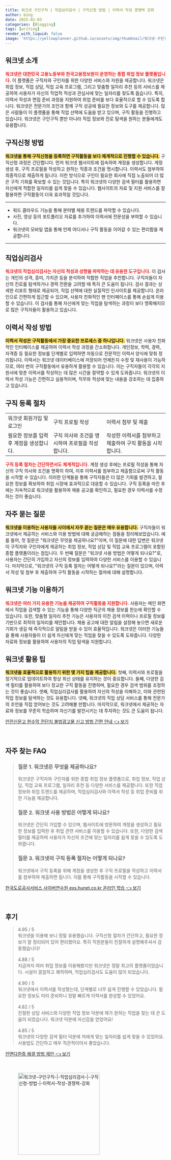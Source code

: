 ```yaml
---
title: 워크넷 구인구직 | 직업심리검사 | 구직신청 방법 | 이력서 작성 경쟁력 강화
author: bing
date: 2025-02-03
categories: [Blogging]
tags: [writing]
render_with_liquid: false
image: 'https://yellowplanner.github.io/assets/img/thumbnail/워크넷-구인구직-|-직업심리검사-|-구직신청-방법-|-이력서-작성-경쟁력-강화.webp'
---
```



<h2 id='워크넷 소개'>워크넷 소개</h2>

<p><b><span style="color: #ee2323;">워크넷은 대한민국 고용노동부와 한국고용정보원이 운영하는 종합 취업 정보 플랫폼입니다.</span></b> 이 플랫폼은 구직자와 구인자를 위한 다양한 서비스와 자원을 제공합니다. 워크넷은 취업 정보, 직업 상담, 직업 교육 프로그램, 그리고 맞춤형 일자리 추천 등의 서비스를 제공하여 사용자가 자신의 직업적 적성과 관심사에 맞는 일자리를 찾도록 돕습니다. 특히, 이력서 작성과 면접 준비 과정을 지원하여 취업 준비를 보다 효율적으로 할 수 있도록 합니다. 워크넷은 전문가의 조언과 함께 구직 성공에 필요한 정보와 도구를 제공합니다. 많은 사람들이 이 플랫폼을 통해 직업 선택에 도움을 받고 있으며, 구직 활동을 진행하고 있습니다. 워크넷은 구인구직 뿐만 아니라 직업 정보와 진로 탐색을 원하는 분들에게도 유용합니다.</p>

<h2 id='구직신청 방법'>구직신청 방법</h2>

<p><b><span style="background-color: #ffe066;">워크넷을 통해 구직신청을 등록하면 구직활동을 보다 체계적으로 진행할 수 있습니다.</span></b> 구직신청 과정은 간단합니다. 먼저 워크넷 웹사이트에 접속하여 계정을 생성합니다. 계정 생성 후, 구직 프로필을 작성하고 원하는 직종과 조건을 명시합니다. 이력서도 첨부하여 최종적으로 제출하게 됩니다. 이런 방식으로 구인이 필요한 회사에 직접 노출되어 더 많은 구직 기회를 확보할 수 있는 것입니다. 특히 워크넷의 다양한 검색 필터를 활용하면 자신에게 적합한 일자리를 쉽게 찾을 수 있습니다. 웹사이트의 자료 및 지원 서비스를 잘 활용하면 구직활동이 더욱 효과적일 것입니다.</p>

<hr />

<ul>
    <li>워드 클라우드 기능을 통해 분야별 채용 트렌드를 파악할 수 있습니다.</li>
    <li>사진, 영상 등의 포트폴리오 자료를 추가하여 이력서에 전문성을 부여할 수 있습니다.</li>
    <li>워크넷의 모바일 앱을 통해 언제 어디서나 구직 활동을 이어갈 수 있는 편리함을 제공합니다.</li>
</ul>

<hr />

<h2 id='직업심리검사'>직업심리검사</h2>

<p><b><span style="color: #ee2323;">워크넷의 직업심리검사는 자신의 적성과 성향을 파악하는 데 유용한 도구입니다.</span></b> 이 검사는 개인의 성격, 흥미, 가치관 등을 분석하여 적합한 직업을 추천합니다. 구직자들이 자신의 진로를 탐색하거나 경력 전환을 고려할 때 특히 큰 도움이 됩니다. 검사 결과는 상세한 리포트 형태로 제공되어, 직업 선택에 대한 실질적인 인사이트를 제공합니다. 온라인으로 간편하게 접근할 수 있으며, 사용자 친화적인 팬 인터페이스를 통해 손쉽게 이용할 수 있습니다. 이 검사를 통해 자신에게 맞는 직업을 탐색하는 과정이 보다 명확해지므로 많은 구직자들이 활용하고 있습니다.</p>

<h2 id='이력서 작성 방법'>이력서 작성 방법</h2>

<p><b><span style="background-color: #ffe066;">이력서 작성은 구직활동에서 가장 중요한 프로세스 중 하나입니다.</span></b> 워크넷은 사용자 친화적인 인터페이스를 제공하여 이력서 작성 과정을 간소화합니다. 개인정보, 학력, 경력, 자격증 등 필요한 정보를 단계별로 입력하면 자동으로 전문적인 이력서 양식에 맞춰 정리됩니다. 이력서는 워크넷 데이터베이스에 저장되어 언제든지 수정 및 재사용이 가능하므로, 여러 번의 구직활동에서 유용하게 활용할 수 있습니다. 이는 구직자들이 각각의 지원서에 맞춘 이력서를 작성하는 데 많은 시간을 절약할 수 있게 도와줍니다. 워크넷의 이력서 작성 기능은 간편하고 실용적이며, 직무와 적성에 맞는 내용을 강조하는 데 집중하고 있습니다.</p>

<h2 id='구직 등록 절차'>구직 등록 절차</h2>

<table>
    <tr>
        <td>워크넷 회원가입 및 로그인</td>
        <td>구직 프로필 작성</td>
        <td>이력서 첨부 및 제출</td>
    </tr>
    <tr>
        <td>필요한 정보를 입력 후 계정을 생성합니다.</td>
        <td>구직 의사와 조건을 명시하여 프로필을 작성합니다.</td>
        <td>작성한 이력서를 첨부하고 제출하여 구직 활동을 시작합니다.</td>
    </tr>
</table>

<p><b><span style="color: #ee2323;">구직 등록 절차는 간단하면서도 체계적입니다.</span></b> 계정 생성 후에는 프로필 작성을 통해 자신의 구직 의사와 조건을 명확히 하여, 이후 이력서를 첨부하고 제출함으로써 구직 활동을 시작할 수 있습니다. 이러한 단계들을 통해 구직자들은 더 많은 기회를 발견하고, 필요한 정보를 확보하여 취업 시장에 효과적으로 대응할 수 있습니다. 구직 등록을 마친 후에는 지속적으로 워크넷을 활용하여 채용 공고를 확인하고, 필요한 경우 이력서를 수정하는 것이 좋습니다.</p>

<h2 id='자주 묻는 질문'>자주 묻는 질문</h2>

<p><b><span style="background-color: #ffe066;">워크넷을 이용하는 사용자들 사이에서 자주 묻는 질문은 매우 유용합니다.</span></b> 구직자들이 워크넷에서 제공하는 서비스와 이용 방법에 대해 궁금해하는 점들을 정리해보았습니다. 예를 들어, 첫 질문은 "워크넷은 무엇을 제공하나요?"이며, 이 질문에 대한 답변은 워크넷이 구직자와 구인자에게 제공하는 취업 정보, 직업 상담 및 직업 교육 프로그램이 포함된 종합 플랫폼이라는 점입니다. 두 번째 질문은 "워크넷 사용 방법은 어떻게 되나요?"로, 사용자는 간단히 가입하고 자신의 정보를 입력하여 다양한 서비스를 이용할 수 있습니다. 마지막으로, "워크넷의 구직 등록 절차는 어떻게 되나요?"라는 질문이 있으며, 이력서 작성 및 첨부 후 제출하여 구직 활동을 시작하는 절차에 대해 설명합니다.</p>

<h2 id='워크넷 기능 이용하기'>워크넷 기능 이용하기</h2>

<p><b><span style="color: #ee2323;">워크넷은 여러 가지 유용한 기능을 제공하여 구직활동을 지원합니다.</span></b> 사용자는 메인 화면에서 직업을 검색할 수 있는 기능을 통해 다양한 직군의 채용 정보를 한눈에 확인할 수 있습니다. 또한, 맞춤형 일자리 추천 기능은 사용자의 이전 검색 이력이나 프로필 정보를 기반으로 최적의 일자리를 제안합니다. 채용 공고에 대한 알림을 설정해 놓으면 새로운 기회가 생길 때 즉각적으로 알림을 받을 수 있어 효율적입니다. 워크넷은 이러한 기능들을 통해 사용자들이 더 쉽게 자신에게 맞는 직업을 찾을 수 있도록 도와줍니다. 다양한 자료와 정보를 활용하여 사용자의 직업 탐색을 지원합니다.</p>

<h2 id='워크넷 활용 팁'>워크넷 활용 팁</h2>

<p><b><span style="background-color: #ffe066;">워크넷을 효율적으로 활용하기 위한 몇 가지 팁을 제공합니다.</span></b> 첫째, 이력서와 프로필을 정기적으로 업데이트하여 항상 최신 상태를 유지하는 것이 중요합니다. 둘째, 다양한 검색 필터를 활용하여 보다 정교한 구직 활동을 진행하며, 필요한 경우 검색 범위를 조정하는 것이 좋습니다. 셋째, 직업심리검사를 활용하여 자신의 적성을 이해하고, 이와 관련된 직업 정보를 탐색하는 것도 유용합니다. 넷째, 워크넷의 직업 상담 서비스를 통해 전문가의 조언을 직접 얻어보는 것도 고려해볼 만합니다. 마지막으로, 워크넷에서 제공하는 자료와 정보를 꾸준히 학습하며 자신기를 발전시키는 데 투자하는 것도 큰 도움이 됩니다.</p>


<p><a class="click-button" title="안전신문고 현수막 전단지 불법광고물 신고 방법 간편 안내" href="https://yellowplanner.github.io/posts/%EC%95%88%EC%A0%84%EC%8B%A0%EB%AC%B8%EA%B3%A0-%ED%98%84%EC%88%98%EB%A7%89-%EC%A0%84%EB%8B%A8%EC%A7%80-%EB%B6%88%EB%B2%95%EA%B4%91%EA%B3%A0%EB%AC%BC-%EC%8B%A0%EA%B3%A0-%EB%B0%A9%EB%B2%95-%EA%B0%84%ED%8E%B8-%EC%95%88%EB%82%B4/" rel="dofollow">안전신문고 현수막 전단지 불법광고물 신고 방법 간편 안내 👈 보기</a></p><br>
<h2 id='자주_찾는_FAQ'>자주 찾는 FAQ</h2>
<div itemscope="" itemtype="https://schema.org/FAQPage"> 
<blockquote> 
<div itemscope="" itemprop="mainEntity" itemtype="https://schema.org/Question"> 
<h3 itemprop="name">질문 1. 워크넷은 무엇을 제공하나요?</h3> 
<div itemscope="" itemprop="acceptedAnswer" itemtype="https://schema.org/Answer"> 
<span itemprop="text"> 
<p>워크넷은 구직자와 구인자를 위한 종합 취업 정보 플랫폼으로, 취업 정보, 직업 상담, 직업 교육 프로그램, 일자리 추천 등 다양한 서비스를 제공합니다. 또한 직업 정보와 취업 트렌드를 제공하며, 직업심리검사와 이력서 작성 등 취업 준비를 위한 기능을 제공합니다.</p> 
</span> 
</div> 
</div> 

<div itemscope="" itemprop="mainEntity" itemtype="https://schema.org/Question"> 
<h3 itemprop="name">질문 2. 워크넷 사용 방법은 어떻게 되나요?</h3> 
<div itemscope="" itemprop="acceptedAnswer" itemtype="https://schema.org/Answer"> 
<span itemprop="text"> 
<p>워크넷은 간단히 가입할 수 있으며, 웹사이트에 방문하여 계정을 생성하고 필요한 정보를 입력한 후 취업 관련 서비스를 이용할 수 있습니다. 또한, 다양한 검색 필터를 제공하여 사용자가 자신의 조건에 맞는 일자리를 쉽게 찾을 수 있도록 도와줍니다.</p> 
</span> 
</div> 
</div> 

<div itemscope="" itemprop="mainEntity" itemtype="https://schema.org/Question"> 
<h3 itemprop="name">질문 3. 워크넷의 구직 등록 절차는 어떻게 되나요?</h3> 
<div itemscope="" itemprop="acceptedAnswer" itemtype="https://schema.org/Answer"> 
<span itemprop="text"> 
<p>워크넷에서 구직 등록을 위해 계정을 생성한 후 구직 프로필을 작성하고 이력서를 첨부하여 제출하면 됩니다. 이를 통해 구직활동을 시작할 수 있습니다.</p> 
</span> 
</div> 
</div> 
</blockquote> 
</div>
<p><a class="click-button" title="한국도로공사서비스 사이버연수원 exs.hunet.co.kr 온라인 학습" href="https://yellowplanner.github.io/posts/%ED%95%9C%EA%B5%AD%EB%8F%84%EB%A1%9C%EA%B3%B5%EC%82%AC%EC%84%9C%EB%B9%84%EC%8A%A4-%EC%82%AC%EC%9D%B4%EB%B2%84%EC%97%B0%EC%88%98%EC%9B%90-exs.hunet.co.kr-%EC%98%A8%EB%9D%BC%EC%9D%B8-%ED%95%99%EC%8A%B5/" rel="dofollow">한국도로공사서비스 사이버연수원 exs.hunet.co.kr 온라인 학습 👈 보기</a></p><br>
<h2 id='후기'>후기</h2>
<div itemscope itemtype="https://schema.org/Product">
  <blockquote>
  <div itemprop="review" itemscope itemtype="https://schema.org/Review">
      <div itemprop="reviewRating" itemscope itemtype="https://schema.org/Rating"> <span itemprop="ratingValue">4.95</span> / <span itemprop="bestRating">5</span> </div>
      <span itemprop="reviewBody">워크넷을 이용해 보니 정말 유용했습니다. 구직신청 절차가 간단하고, 필요한 정보가 잘 정리되어 있어 편리했어요. 특히 직원분들이 친절하게 설명해주셔서 감동했습니다!</span>
  </div>
  <br>
  <div itemprop="review" itemscope itemtype="https://schema.org/Review">
      <div itemprop="reviewRating" itemscope itemtype="https://schema.org/Rating"> <span itemprop="ratingValue">4.88</span> / <span itemprop="bestRating">5</span> </div>
      <span itemprop="reviewBody">지금까지 여러 취업 정보를 이용해봤지만 워크넷은 정말 최고의 플랫폼이었습니다. 시설이 깔끔하고 쾌적하며, 직업심리검사도 도움이 많이 되었습니다.</span>
  </div>
  <br>
  <div itemprop="review" itemscope itemtype="https://schema.org/Review">
      <div itemprop="reviewRating" itemscope itemtype="https://schema.org/Rating"> <span itemprop="ratingValue">4.90</span> / <span itemprop="bestRating">5</span> </div>
      <span itemprop="reviewBody">워크넷에서 이력서를 작성했는데, 단계별로 너무 쉽게 진행할 수 있었습니다. 필요한 정보도 미리 준비하니 정말 빠르게 이력서를 완성할 수 있었어요.</span>
  </div>
  <br>
  <div itemprop="review" itemscope itemtype="https://schema.org/Review">
      <div itemprop="reviewRating" itemscope itemtype="https://schema.org/Rating"> <span itemprop="ratingValue">4.82</span> / <span itemprop="bestRating">5</span> </div>
      <span itemprop="reviewBody">친절한 상담 서비스와 다양한 직업 정보 덕분에 제가 원하는 직업을 찾는 데 큰 도움이 되었습니다. 워크넷 덕분에 자신감을 얻었어요!</span>
  </div>
  <br>
  <div itemprop="review" itemscope itemtype="https://schema.org/Review">
      <div itemprop="reviewRating" itemscope itemtype="https://schema.org/Rating"> <span itemprop="ratingValue">4.85</span> / <span itemprop="bestRating">5</span> </div>
      <span itemprop="reviewBody">워크넷의 다양한 검색 필터 덕분에 저에게 맞는 일자리를 쉽게 찾을 수 있었어요. 사용법도 간단하고 매우 직관적이어서 좋았습니다.</span>
  </div>
  </blockquote>
</div>
<p><a class="click-button" title="안면다한증 해결 방법 제안" href="https://yellowplanner.github.io/posts/%EC%95%88%EB%A9%B4%EB%8B%A4%ED%95%9C%EC%A6%9D-%ED%95%B4%EA%B2%B0-%EB%B0%A9%EB%B2%95-%EC%A0%9C%EC%95%88/" rel="dofollow">안면다한증 해결 방법 제안 👈 보기</a></p><br>
<figure class="image"><img src="https://yellowplanner.github.io/assets/img/thumbnail/워크넷-구인구직-|-직업심리검사-|-구직신청-방법-|-이력서-작성-경쟁력-강화.webp" alt="워크넷-구인구직-|-직업심리검사-|-구직신청-방법-|-이력서-작성-경쟁력-강화" width="256" height="256"></figure>